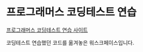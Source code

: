 # 프로그래머스 코딩테스트 연습

[프로그래머스 코딩테스트 연습 사이트](https://programmers.co.kr/learn/challenges)

코딩테스트 연습했던 코드를 옮겨놓은 워스크페이스입니다. 

